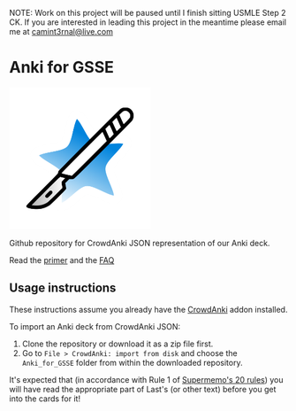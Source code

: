 NOTE: Work on this project will be paused until I finish sitting USMLE Step 2 CK. If you are interested in leading this project in the meantime please email me at [camint3rnal@live.com](mailto:camint3rnal@live.com)

# Anki for GSSE

<img src="./anki-gsse.png" width="256"/>

Github repository for CrowdAnki JSON representation of our Anki deck.

Read the [primer](./primer.md) and the [FAQ](./faq.md)

## Usage instructions
These instructions assume you already have the [CrowdAnki](https://ankiweb.net/shared/info/1788670778) addon installed.

To import an Anki deck from CrowdAnki JSON:

1. Clone the repository or download it as a zip file first.
2. Go to `File > CrowdAnki: import from disk` and choose the `Anki_for_GSSE` folder from within the downloaded repository.

It's expected that (in accordance with Rule 1 of [Supermemo's 20 rules](http://www.supermemo.com/articles/20rules.htm)) you will have read the appropriate part of Last's (or other text) before you get into the cards for it!
